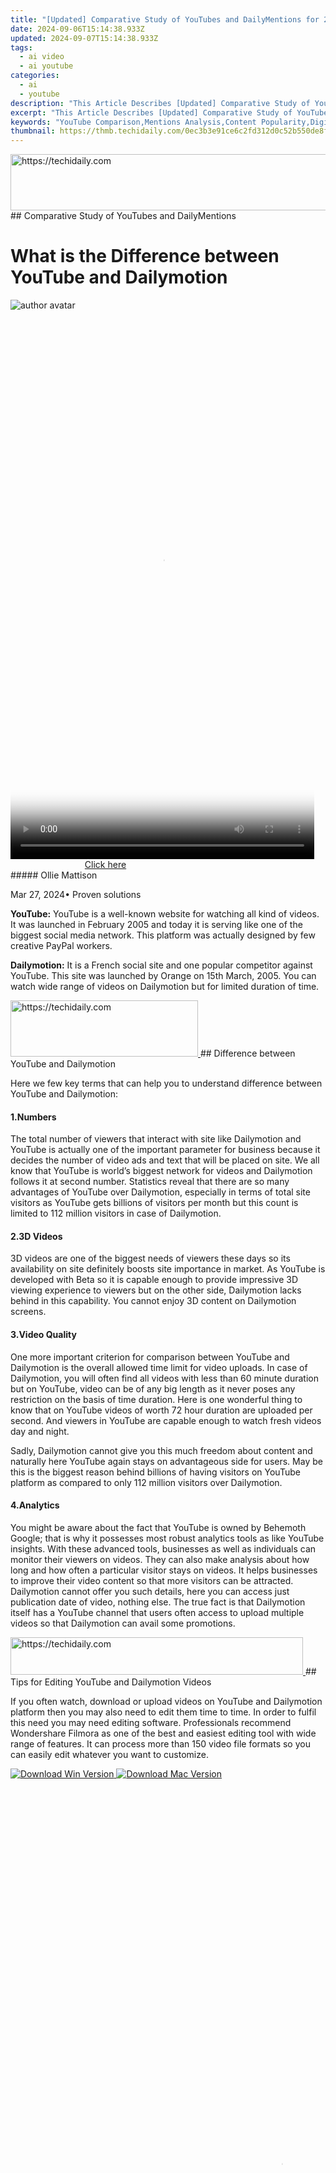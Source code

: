```yaml
---
title: "[Updated] Comparative Study of YouTubes and DailyMentions for 2024"
date: 2024-09-06T15:14:38.933Z
updated: 2024-09-07T15:14:38.933Z
tags:
  - ai video
  - ai youtube
categories:
  - ai
  - youtube
description: "This Article Describes [Updated] Comparative Study of YouTubes and DailyMentions for 2024"
excerpt: "This Article Describes [Updated] Comparative Study of YouTubes and DailyMentions for 2024"
keywords: "YouTube Comparison,Mentions Analysis,Content Popularity,Digital Media Trends,Social Platform Growth,Video Vs. Post Reach,Engagement Metrics Study"
thumbnail: https://thmb.techidaily.com/0ec3b3e91ce6c2fd312d0c52b550de8f05b444cc8eaf976d785c4db89830a16d.jpg
---
```


<!-- affiliate ads begin -->
<a href="https://ephamedtechinc.pxf.io/c/5597632/2136626/26400" target="_top" id="2136626">
  <img src="//a.impactradius-go.com/display-ad/26400-2136626" border="0" alt="https://techidaily.com" width="728" height="90"/>
</a>
<img height="0" width="0" src="https://ephamedtechinc.pxf.io/i/5597632/2136626/26400" style="position:absolute;visibility:hidden;" border="0" />
<!-- affiliate ads end -->
## Comparative Study of YouTubes and DailyMentions

# What is the Difference between YouTube and Dailymotion

![author avatar](https://images.wondershare.com/filmora/article-images/ollie-mattison.jpg)

<!-- affiliate ads begin -->
<span id="1899850">
					<video width="486" height="864" style="cursor:pointer"
           poster="//a.impactradius-go.com/display-clicktoplayimage/1899850.png"
           onclick="if(!this.playClicked){this.play();this.setAttribute('controls',true);this.playClicked=true;}">
	   <source src="//a.impactradius-go.com/display-ad/14483-1899850">
	   <img src="//a.impactradius-go.com/display-clicktoplayimage/1899850.png" style="border: none; height: 100%; width: 100%; object-fit: contain">
	</video>
	<div style="width:304px;text-align:center"><a href="javascript:window.open(decodeURIComponent('https%3A%2F%2Felectronicx.pxf.io%2Fc%2F5597632%2F1899850%2F14483'), '_blank');void(0);">Click here</a></div>
</span>
<img height="0" width="0" src="https://imp.pxf.io/i/5597632/1899850/14483" style="position:absolute;visibility:hidden;" border="0" />
<!-- affiliate ads end -->
##### Ollie Mattison

 Mar 27, 2024• Proven solutions

**YouTube:** YouTube is a well-known website for watching all kind of videos. It was launched in February 2005 and today it is serving like one of the biggest social media network. This platform was actually designed by few creative PayPal workers.

**Dailymotion:** It is a French social site and one popular competitor against YouTube. This site was launched by Orange on 15th March, 2005\. You can watch wide range of videos on Dailymotion but for limited duration of time.

<!-- affiliate ads begin -->
<a href="https://aligracehair.sjv.io/c/5597632/2115932/19272" target="_top" id="2115932">
  <img src="//a.impactradius-go.com/display-ad/19272-2115932" border="0" alt="https://techidaily.com" width="300" height="90"/>
</a>
<img height="0" width="0" src="https://aligracehair.sjv.io/i/5597632/2115932/19272" style="position:absolute;visibility:hidden;" border="0" />
<!-- affiliate ads end -->
## Difference between YouTube and Dailymotion

 Here we few key terms that can help you to understand difference between YouTube and Dailymotion:

#### 1.Numbers

 The total number of viewers that interact with site like Dailymotion and YouTube is actually one of the important parameter for business because it decides the number of video ads and text that will be placed on site. We all know that YouTube is world’s biggest network for videos and Dailymotion follows it at second number. Statistics reveal that there are so many advantages of YouTube over Dailymotion, especially in terms of total site visitors as YouTube gets billions of visitors per month but this count is limited to 112 million visitors in case of Dailymotion.

#### 2.3D Videos

 3D videos are one of the biggest needs of viewers these days so its availability on site definitely boosts site importance in market. As YouTube is developed with Beta so it is capable enough to provide impressive 3D viewing experience to viewers but on the other side, Dailymotion lacks behind in this capability. You cannot enjoy 3D content on Dailymotion screens.

#### 3.Video Quality

 One more important criterion for comparison between YouTube and Dailymotion is the overall allowed time limit for video uploads. In case of Dailymotion, you will often find all videos with less than 60 minute duration but on YouTube, video can be of any big length as it never poses any restriction on the basis of time duration. Here is one wonderful thing to know that on YouTube videos of worth 72 hour duration are uploaded per second. And viewers in YouTube are capable enough to watch fresh videos day and night.

 Sadly, Dailymotion cannot give you this much freedom about content and naturally here YouTube again stays on advantageous side for users. May be this is the biggest reason behind billions of having visitors on YouTube platform as compared to only 112 million visitors over Dailymotion.

#### 4.Analytics

 You might be aware about the fact that YouTube is owned by Behemoth Google; that is why it possesses most robust analytics tools as like YouTube insights. With these advanced tools, businesses as well as individuals can monitor their viewers on videos. They can also make analysis about how long and how often a particular visitor stays on videos. It helps businesses to improve their video content so that more visitors can be attracted. Dailymotion cannot offer you such details, here you can access just publication date of video, nothing else. The true fact is that Dailymotion itself has a YouTube channel that users often access to upload multiple videos so that Dailymotion can avail some promotions.

<!-- affiliate ads begin -->
<a href="https://aligracehair.sjv.io/c/5597632/2135418/19272" target="_top" id="2135418">
  <img src="//a.impactradius-go.com/display-ad/19272-2135418" border="0" alt="https://techidaily.com" width="468" height="60"/>
</a>
<img height="0" width="0" src="https://aligracehair.sjv.io/i/5597632/2135418/19272" style="position:absolute;visibility:hidden;" border="0" />
<!-- affiliate ads end -->
## Tips for Editing YouTube and Dailymotion Videos

 If you often watch, download or upload videos on YouTube and Dailymotion platform then you may also need to edit them time to time. In order to fulfil this need you may need editing software. Professionals recommend Wondershare Filmora as one of the best and easiest editing tool with wide range of features. It can process more than 150 video file formats so you can easily edit whatever you want to customize.

[![Download Win Version](https://images.wondershare.com/filmora/guide/download-btn-win.jpg) ](https://tools.techidaily.com/wondershare/filmora/download/) [![Download Mac Version](https://images.wondershare.com/filmora/guide/download-btn-mac.jpg) ](https://tools.techidaily.com/wondershare/filmora/download/)

<!-- affiliate ads begin -->
<span id="1793213">
					<video width="864" height="1296" style="cursor:pointer"
           poster="//a.impactradius-go.com/display-clicktoplayimage/1793213.png"
           onclick="if(!this.playClicked){this.play();this.setAttribute('controls',true);this.playClicked=true;}">
	   <source src="//a.impactradius-go.com/display-ad/19135-1793213">
	   <img src="//a.impactradius-go.com/display-clicktoplayimage/1793213.png" style="border: none; height: 100%; width: 100%; object-fit: contain">
	</video>
	<div style="width:540px;text-align:center"><a href="javascript:window.open(decodeURIComponent('https%3A%2F%2Ftinyland.pxf.io%2Fc%2F5597632%2F1793213%2F19135'), '_blank');void(0);">Click here</a></div>
</span>
<img height="0" width="0" src="https://imp.pxf.io/i/5597632/1793213/19135" style="position:absolute;visibility:hidden;" border="0" />
<!-- affiliate ads end -->
![author avatar](https://images.wondershare.com/filmora/article-images/ollie-mattison.jpg)

<!-- affiliate ads begin -->
<span id="1374819">
					<video width="200" height="200" style="cursor:pointer"
           poster="//a.impactradius-go.com/display-clicktoplayimage/1374819.png"
           onclick="if(!this.playClicked){this.play();this.setAttribute('controls',true);this.playClicked=true;}">
	   <source src="//a.impactradius-go.com/display-ad/15852-1374819">
	   <img src="//a.impactradius-go.com/display-clicktoplayimage/1374819.png" style="border: none; height: 100%; width: 100%; object-fit: contain">
	</video>
	<div style="width:125px;text-align:center"><a href="javascript:window.open(decodeURIComponent('https%3A%2F%2Fthefitville.pxf.io%2Fc%2F5597632%2F1374819%2F15852'), '_blank');void(0);">Click here</a></div>
</span>
<img height="0" width="0" src="https://imp.pxf.io/i/5597632/1374819/15852" style="position:absolute;visibility:hidden;" border="0" />
<!-- affiliate ads end -->
Ollie Mattison

Ollie Mattison is a writer and a lover of all things video.

Follow @Ollie Mattison


<ins class="adsbygoogle"
     style="display:block"
     data-ad-format="autorelaxed"
     data-ad-client="ca-pub-7571918770474297"
     data-ad-slot="1223367746"></ins>



<ins class="adsbygoogle"
     style="display:block"
     data-ad-client="ca-pub-7571918770474297"
     data-ad-slot="8358498916"
     data-ad-format="auto"
     data-full-width-responsive="true"></ins>

<span class="atpl-alsoreadstyle">Also read:</span>
<div><ul>
<li><a href="https://youtube-data.techidaily.com/024-approved-best-youtube-thumbnail-size-how-to-make-a-thumbnail-for-youtube/"><u>[New] 2024 Approved Best YouTube Thumbnail Size How to Make a Thumbnail for YouTube</u></a></li>
<li><a href="https://youtube-data.techidaily.com/024-approved-elevate-your-videography-7-free-sound-effects-collection/"><u>[New] 2024 Approved Elevate Your Videography - 7 Free Sound Effects Collection</u></a></li>
<li><a href="https://youtube-data.techidaily.com/024-approved-ensuring-security-in-converting-youtube-tracks-to-mp3-format/"><u>[New] 2024 Approved Ensuring Security in Converting YouTube Tracks to MP3 Format</u></a></li>
<li><a href="https://youtube-data.techidaily.com/024-approved-esports-news-and-analysis-from-top-vloggers/"><u>[New] 2024 Approved Esports News and Analysis From Top Vloggers</u></a></li>
<li><a href="https://youtube-data.techidaily.com/024-approved-free-end-credits-maker-the-1-video-closers-guide/"><u>[New] 2024 Approved Free End Credits Maker - The #1 Video Closers Guide!</u></a></li>
<li><a href="https://youtube-data.techidaily.com/024-approved-harness-youtubes-power-25-steps-to-prominence-and-recognition/"><u>[New] 2024 Approved Harness YouTube's Power 25 Steps to Prominence and Recognition</u></a></li>
<li><a href="https://youtube-data.techidaily.com/024-approved-how-to-use-adsense-for-youtube/"><u>[New] 2024 Approved How to Use AdSense for YouTube</u></a></li>
<li><a href="https://youtube-data.techidaily.com/024-approved-iosandroid-comparison-youtube-app-explored/"><u>[New] 2024 Approved IOS/Android Comparison YouTube App Explored</u></a></li>
<li><a href="https://youtube-data.techidaily.com/024-approved-leading-linux-editors-top-8-video-cutters/"><u>[New] 2024 Approved Leading Linux Editors Top 8 Video Cutters</u></a></li>
<li><a href="https://youtube-data.techidaily.com/024-approved-low-cost-subscriber-strategy-on-youtube-platform/"><u>[New] 2024 Approved Low-Cost Subscriber Strategy on YouTube Platform</u></a></li>
<li><a href="https://youtube-data.techidaily.com/024-approved-navigate-to-visibility-a-compreayer-of-youtube-live-imagery-standards/"><u>[New] 2024 Approved Navigate to Visibility A Compreayer of YouTube Live Imagery Standards</u></a></li>
<li><a href="https://youtube-data.techidaily.com/024-approved-premium-7-cameras-boosting-vlogging-creativity-and-viewership/"><u>[New] 2024 Approved Premium 7 Cameras Boosting Vlogging Creativity & Viewership</u></a></li>
<li><a href="https://youtube-data.techidaily.com/024-approved-secure-song-transfers-to-youtube-channel/"><u>[New] 2024 Approved Secure Song Transfers to Youtube Channel</u></a></li>
<li><a href="https://youtube-data.techidaily.com/024-approved-starter-selection-affordable-site-purchases-for-beginners/"><u>[New] 2024 Approved Starter Selection Affordable Site Purchases for Beginners</u></a></li>
<li><a href="https://youtube-data.techidaily.com/024-approved-strategies-to-avoid-pitfalls-in-designing-youtube-thumbnails/"><u>[New] 2024 Approved Strategies to Avoid Pitfalls in Designing YouTube Thumbnails</u></a></li>
<li><a href="https://youtube-data.techidaily.com/024-approved-the-cutting-edge-without-costs-navigating-through-these-8-tools/"><u>[New] 2024 Approved The Cutting Edge Without Costs - Navigating Through These 8 Tools</u></a></li>
<li><a href="https://youtube-data.techidaily.com/024-approved-the-visual-guide-to-aspect-ratios-on-platforms-like-youtube/"><u>[New] 2024 Approved The Visual Guide to ASPECT RATIOS on Platforms Like YouTube</u></a></li>
<li><a href="https://youtube-data.techidaily.com/024-approved-unleash-your-creativity-anywhere-anyplace-these-6-best-free-online-platforms-for-youtube-short-video-downloading/"><u>[New] 2024 Approved Unleash Your Creativity Anywhere, Anyplace These 6 Best Free, Online Platforms for YouTube Short Video Downloading</u></a></li>
<li><a href="https://youtube-data.techidaily.com/024-approved-unlock-3-ways-to-download-youtubes-standardized-thumbnails/"><u>[New] 2024 Approved Unlock 3 Ways to Download YouTube’s Standardized Thumbnails</u></a></li>
<li><a href="https://youtube-data.techidaily.com/024-approved-unlocking-potential-in-5-second-videos/"><u>[New] 2024 Approved Unlocking Potential in 5-Second Videos</u></a></li>
<li><a href="https://youtube-data.techidaily.com/024-approved-youtube-time-travel-how-to-flip-videos/"><u>[New] 2024 Approved YouTube Time Travel How to Flip Videos</u></a></li>
<li><a href="https://youtube-data.techidaily.com/-completely-different-places-to-get-icons-and-logos-for-youtube-videos/"><u>[New] 6 Completely Different Places to Get Icons and Logos for YouTube Videos</u></a></li>
<li><a href="https://youtube-data.techidaily.com/-best-youtube-video-promotion-services-real-for-2024/"><u>[New] 8 Best YouTube Video Promotion Services (Real) for 2024</u></a></li>
<li><a href="https://youtube-videos.techidaily.com/new-comprehensive-youtube-etiquette-guide/"><u>[New] Comprehensive YouTube Etiquette Guide</u></a></li>
<li><a href="https://fox-friendly.techidaily.com/new-in-2024-uncomplicated-podcast-live-master-the-art-of-livestreaming/"><u>[New] In 2024, Uncomplicated Podcast Live Master the Art of Livestreaming</u></a></li>
<li><a href="https://extra-guidance.techidaily.com/new-premier-sites-for-digital-type-innovation/"><u>[New] Premier Sites for Digital Type Innovation</u></a></li>
<li><a href="https://instagram-video-recordings.techidaily.com/updated-a-step-by-step-approach-for-flawless-instagrams/"><u>[Updated] A Step-by-Step Approach for Flawless Instagrams</u></a></li>
<li><a href="https://article-tips.techidaily.com/updated-essential-tactics-for-a-solo-podcast-craze/"><u>[Updated] Essential Tactics for a Solo Podcast Craze</u></a></li>
<li><a href="https://some-approaches.techidaily.com/updated-top-picks-for-online-classical-tone-downloads/"><u>[Updated] Top Picks for Online Classical Tone Downloads</u></a></li>
<li><a href="https://extra-guidance.techidaily.com/2024-approved-profiles-in-metaverse-promotion-case-studies-and-more/"><u>2024 Approved Profiles in Metaverse Promotion Case Studies and More</u></a></li>
<li><a href="https://howto.techidaily.com/best-methods-for-lenovo-thinkphone-wont-turn-on-drfone-by-drfone-fix-android-problems-fix-android-problems/"><u>Best Methods for Lenovo ThinkPhone Wont Turn On | Dr.fone</u></a></li>
<li><a href="https://youtube-data.techidaily.com/-your-search-rankings-expert-reviews-on-7-cost-effective-video-tags-extractors-for-2024/"><u>Boost Your Search Rankings Expert Reviews on 7 Cost-Effective Video Tags Extractors for 2024</u></a></li>
<li><a href="https://youtube-data.techidaily.com/-listings-easy-purchases-of-startup-youtube-revenue-streams/"><u>Elite Listings Easy Purchases of Startup YouTube Revenue Streams</u></a></li>
<li><a href="https://win-answers.techidaily.com/essential-guide-overcoming-high-ping-issues-in-call-of-duty-warzone/"><u>Essential Guide: Overcoming High Ping Issues in Call of Duty Warzone</u></a></li>
<li><a href="https://hardware-updates.techidaily.com/find-your-perfect-insignia-vga-to-usb-converter-installers-and-guides-for-easy-connection/"><u>Find Your Perfect Insignia VGA to USB Converter: Installers & Guides for Easy Connection</u></a></li>
<li><a href="https://screen-mirror.techidaily.com/how-to-screen-mirroring-tecno-camon-30-pro-5g-to-pc-drfone-by-drfone-android/"><u>How to Screen Mirroring Tecno Camon 30 Pro 5G to PC? | Dr.fone</u></a></li>
<li><a href="https://android-transfer.techidaily.com/how-to-transfer-music-from-realme-12-proplus-5g-to-ipod-drfone-by-drfone-transfer-from-android-transfer-from-android/"><u>How to Transfer Music from Realme 12 Pro+ 5G to iPod | Dr.fone</u></a></li>
<li><a href="https://digital-screen-recording.techidaily.com/in-2024-how-to-record-internal-audio-on-android-video-or-gameplay/"><u>In 2024, How to Record Internal Audio on Android [Video or Gameplay]</u></a></li>
<li><a href="https://screen-mirror.techidaily.com/in-2024-recommended-best-applications-for-mirroring-your-xiaomi-redmi-note-13-5g-screen-drfone-by-drfone-android/"><u>In 2024, Recommended Best Applications for Mirroring Your Xiaomi Redmi Note 13 5G Screen | Dr.fone</u></a></li>
<li><a href="https://unlock-android.techidaily.com/lock-your-vivo-y36i-phone-in-style-the-top-5-gesture-lock-screen-apps-by-drfone-android/"><u>Lock Your Vivo Y36i Phone in Style The Top 5 Gesture Lock Screen Apps</u></a></li>
<li><a href="https://win-blog.techidaily.com/solution-strategies-for-overcoming-the-wolcen-game-starter-bug/"><u>Solution Strategies for Overcoming the Wolcen Game Starter Bug</u></a></li>
<li><a href="https://facebook-record-videos.techidaily.com/step-by-step-guide-to-creating-popular-youtube-openings-for-2024/"><u>Step-by-Step Guide to Creating Popular YouTube Openings for 2024</u></a></li>
<li><a href="https://buynow-reviews.techidaily.com/the-art-of-worldbuilding-in-gaming-a-detailed-review-of-the-sci-fi-rpg-torment-tides-of-numenera/"><u>The Art of Worldbuilding in Gaming: A Detailed Review of the Sci-Fi RPG 'Torment: Tides of Numenera'</u></a></li>
<li><a href="https://youtube-data.techidaily.com/-unlinkage-from-youtube-shorts-complete-guide/"><u>Total Unlinkage From YouTube Shorts Complete Guide</u></a></li>
</ul></div>
